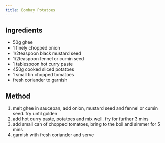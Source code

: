 ```yaml
---
title: Bombay Potatoes
---
```


## Ingredients

-   50g ghee
-   1 finely chopped onion
-   1/2teaspoon black mustard seed
-   1/2teaspoon fennel or cumin seed
-   1 tablespoon hot curry paste
-   450g cooked sliced potatoes
-   1 small tin chopped tomatoes
-   fresh coriander to garnish

## Method

1.  melt ghee in saucepan, add onion, mustard seed and fennel or cumin seed. fry until golden
2.  add hot curry paste, potatoes and mix well. fry for further 3 mins
3.  add small can of chopped tomatoes, bring to the boil and simmer for 5 mins
4.  garnish with fresh coriander and serve
